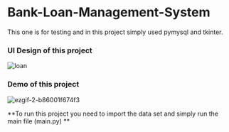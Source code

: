 # Bank-Loan-Management-System
This one is for testing and in this project simply used pymysql and tkinter.

### UI Design of this project
![loan](https://user-images.githubusercontent.com/39921122/114093254-b1e90e80-98dc-11eb-8036-4b42645261ae.JPG)


### Demo of this project
![ezgif-2-b86001f674f3](https://user-images.githubusercontent.com/39921122/114093319-c6c5a200-98dc-11eb-8591-1384ff910856.gif)

**To run this project you need to import the data set and simply run the main file (main.py) **

